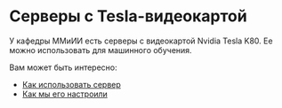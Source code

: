 # Серверы с Tesla-видеокартой

У кафедры ММиИИ есть серверы с видеокартой Nvidia Tesla K80.
Ее можно использовать для машинного обучения.

Вам может быть интересно:
- [Как использовать сервер](user-guide.md)
- [Как мы его настроили](install.md)